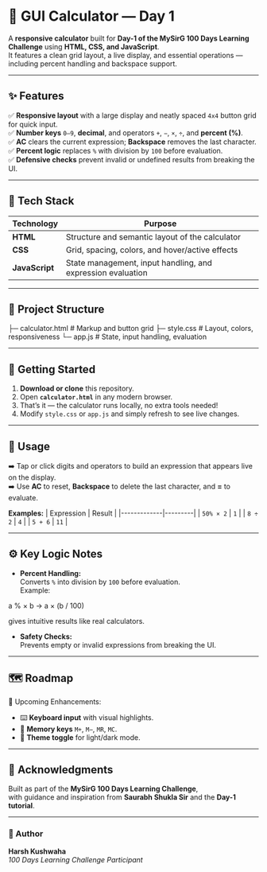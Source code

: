 # 🧮 GUI Calculator — Day 1

A **responsive calculator** built for **Day-1 of the MySirG 100 Days Learning Challenge** using **HTML, CSS, and JavaScript**.  
It features a clean grid layout, a live display, and essential operations — including percent handling and backspace support.

---

## ✨ Features

✅ **Responsive layout** with a large display and neatly spaced `4x4` button grid for quick input.  
✅ **Number keys** `0–9`, **decimal**, and operators `+`, `−`, `×`, `÷`, and **percent (%)**.  
✅ **AC** clears the current expression; **Backspace** removes the last character.  
✅ **Percent logic** replaces `%` with division by `100` before evaluation.  
✅ **Defensive checks** prevent invalid or undefined results from breaking the UI.

---

## 🧠 Tech Stack

| Technology | Purpose |
|-------------|----------|
| **HTML** | Structure and semantic layout of the calculator |
| **CSS** | Grid, spacing, colors, and hover/active effects |
| **JavaScript** | State management, input handling, and expression evaluation |

---

## 📁 Project Structure

├─ calculator.html # Markup and button grid
├─ style.css # Layout, colors, responsiveness
└─ app.js # State, input handling, evaluation


---

## 🚀 Getting Started

1. **Download or clone** this repository.  
2. Open **`calculator.html`** in any modern browser.  
3. That’s it — the calculator runs locally, no extra tools needed!  
4. Modify `style.css` or `app.js` and simply refresh to see live changes.  

---

## 🧾 Usage

➡️ Tap or click digits and operators to build an expression that appears live on the display.  
➡️ Use **AC** to reset, **Backspace** to delete the last character, and **=** to evaluate.  

**Examples:**
| Expression | Result |
|-------------|---------|
| `50% × 2` | `1` |
| `8 ÷ 2` | `4` |
| `5 + 6` | `11` |

---

## ⚙️ Key Logic Notes

- **Percent Handling:**  
  Converts `%` into division by `100` before evaluation.  
  Example:  

a % × b → a × (b / 100)

gives intuitive results like real calculators.

- **Safety Checks:**  
Prevents empty or invalid expressions from breaking the UI.  

---

## 🗺️ Roadmap

🚧 Upcoming Enhancements:
- ⌨️ **Keyboard input** with visual highlights.  
- 💾 **Memory keys** `M+`, `M−`, `MR`, `MC`.  
- 🌙 **Theme toggle** for light/dark mode.  

---

## 🙌 Acknowledgments

Built as part of the **MySirG 100 Days Learning Challenge**,  
with guidance and inspiration from **Saurabh Shukla Sir** and the **Day-1 tutorial**.

---

### 🧡 Author

**Harsh Kushwaha**  
*100 Days Learning Challenge Participant*  
